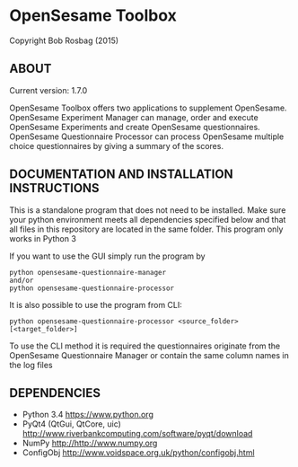 OpenSesame Toolbox
==========
Copyright Bob Rosbag (2015)

ABOUT
-----
Current version: 1.7.0

OpenSesame Toolbox offers two applications to supplement OpenSesame. OpenSesame Experiment Manager can manage, order and execute OpenSesame Experiments and create OpenSesame questionnaires. OpenSesame Questionnaire Processor can process OpenSesame multiple choice questionnaires by giving a summary of the scores.


DOCUMENTATION AND INSTALLATION INSTRUCTIONS
-------------------------------------------
This is a standalone program that does not need to be installed. Make sure your 
python environment meets all dependencies specified below and that all files in
this repository are located in the same folder. This program only works in Python 3

If you want to use the GUI simply run the program by

    python opensesame-questionnaire-manager
    and/or
    python opensesame-questionnaire-processor

It is also possible to use the program from CLI:

    python opensesame-questionnaire-processor <source_folder> [<target_folder>]

To use the CLI method it is required the questionnaires originate from the OpenSesame Questionnaire Manager or contain the same column names in the log files


DEPENDENCIES
------------
- Python 3.4 <https://www.python.org>
- PyQt4 (QtGui, QtCore, uic) <http://www.riverbankcomputing.com/software/pyqt/download>
- NumPy <http://http://www.numpy.org>
- ConfigObj <http://www.voidspace.org.uk/python/configobj.html>
